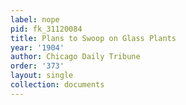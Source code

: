 ```yaml
---
label: nope
pid: fk_31120084
title: Plans to Swoop on Glass Plants
year: '1904'
author: Chicago Daily Tribune
order: '373'
layout: single
collection: documents
---
```

